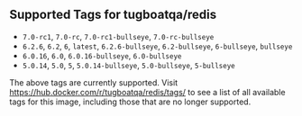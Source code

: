 ## Supported Tags for tugboatqa/redis

* `7.0-rc1`, `7.0-rc`, `7.0-rc1-bullseye`, `7.0-rc-bullseye`
* `6.2.6`, `6.2`, `6`, `latest`, `6.2.6-bullseye`, `6.2-bullseye`, `6-bullseye`, `bullseye`
* `6.0.16`, `6.0`, `6.0.16-bullseye`, `6.0-bullseye`
* `5.0.14`, `5.0`, `5`, `5.0.14-bullseye`, `5.0-bullseye`, `5-bullseye`

The above tags are currently supported. Visit https://hub.docker.com/r/tugboatqa/redis/tags/ to see a list of all available tags for this image, including those that are no longer supported.
